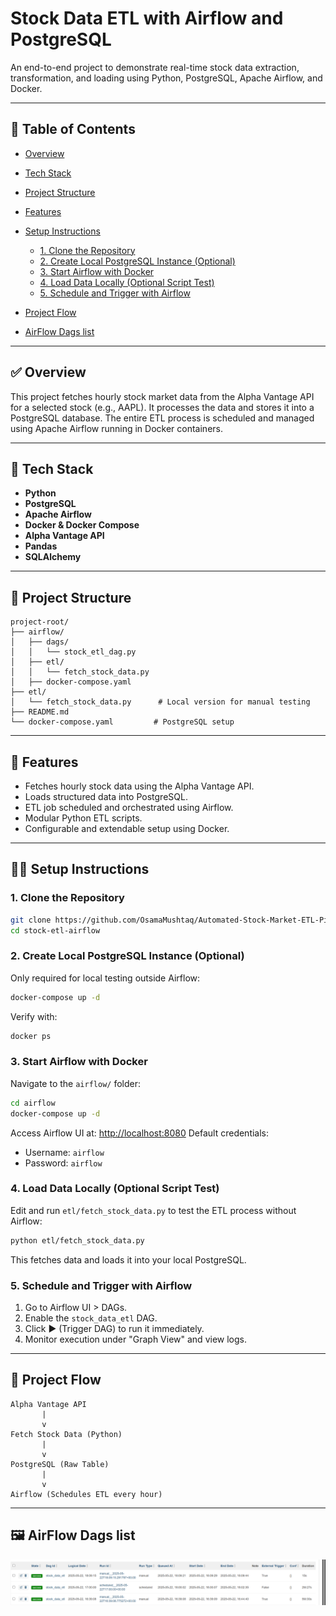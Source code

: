 # Stock Data ETL with Airflow and PostgreSQL

An end-to-end project to demonstrate real-time stock data extraction, transformation, and loading using Python, PostgreSQL, Apache Airflow, and Docker.

---

## 📌 Table of Contents

* [Overview](#overview)
* [Tech Stack](#tech-stack)
* [Project Structure](#project-structure)
* [Features](#features)
* [Setup Instructions](#setup-instructions)

  * [1. Clone the Repository](#1-clone-the-repository)
  * [2. Create Local PostgreSQL Instance (Optional)](#2-create-local-postgresql-instance-optional)
  * [3. Start Airflow with Docker](#3-start-airflow-with-docker)
  * [4. Load Data Locally (Optional Script Test)](#4-load-data-locally-optional-script-test)
  * [5. Schedule and Trigger with Airflow](#5-schedule-and-trigger-with-airflow)
* [Project Flow](#project-flow)
* [AirFlow Dags list](#AirFlow_Dags_list)


---

## ✅ Overview

This project fetches hourly stock market data from the Alpha Vantage API for a selected stock (e.g., AAPL). It processes the data and stores it into a PostgreSQL database. The entire ETL process is scheduled and managed using Apache Airflow running in Docker containers.

---

## 🧰 Tech Stack

* **Python**
* **PostgreSQL**
* **Apache Airflow**
* **Docker & Docker Compose**
* **Alpha Vantage API**
* **Pandas**
* **SQLAlchemy**

---

## 📁 Project Structure

```
project-root/
├── airflow/
│   ├── dags/
│   │   └── stock_etl_dag.py
│   ├── etl/
│   │   └── fetch_stock_data.py
│   ├── docker-compose.yaml
├── etl/
│   └── fetch_stock_data.py      # Local version for manual testing
├── README.md
└── docker-compose.yaml         # PostgreSQL setup
```

---

## 🌟 Features

* Fetches hourly stock data using the Alpha Vantage API.
* Loads structured data into PostgreSQL.
* ETL job scheduled and orchestrated using Airflow.
* Modular Python ETL scripts.
* Configurable and extendable setup using Docker.

---

## 🧑‍💻 Setup Instructions

### 1. Clone the Repository

```bash
git clone https://github.com/OsamaMushtaq/Automated-Stock-Market-ETL-Pipeline-with-Airflow-and-PostgreSQL.git
cd stock-etl-airflow
```

### 2. Create Local PostgreSQL Instance (Optional)

Only required for local testing outside Airflow:

```bash
docker-compose up -d
```

Verify with:

```bash
docker ps
```

### 3. Start Airflow with Docker

Navigate to the `airflow/` folder:

```bash
cd airflow
docker-compose up -d
```

Access Airflow UI at: [http://localhost:8080](http://localhost:8080)
Default credentials:

* Username: `airflow`
* Password: `airflow`

### 4. Load Data Locally (Optional Script Test)

Edit and run `etl/fetch_stock_data.py` to test the ETL process without Airflow:

```bash
python etl/fetch_stock_data.py
```

This fetches data and loads it into your local PostgreSQL.

### 5. Schedule and Trigger with Airflow

1. Go to Airflow UI > DAGs.
2. Enable the `stock_data_etl` DAG.
3. Click ▶️ (Trigger DAG) to run it immediately.
4. Monitor execution under "Graph View" and view logs.

---

## 🔁 Project Flow

```text
Alpha Vantage API
       |
       v
Fetch Stock Data (Python)
       |
       v
PostgreSQL (Raw Table)
       |
       v
Airflow (Schedules ETL every hour)
```

---

## 🖼️ AirFlow Dags list
![Airflow DAG](./screenshot/airflow_dags.png)

